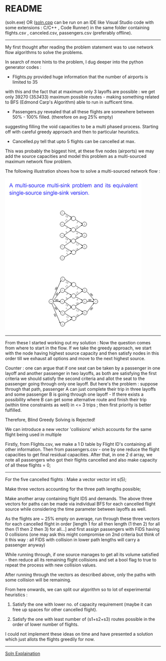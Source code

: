<h1> README </h1>

(soln.exe) OR ([soln.cpp](soln.cpp) can be run on an IDE like Visual Studio code with some extensions : C/C++ , Code Runner) in the same folder containing flights.csv , canceled.csv, passengers.csv (preferably offline).

<hr>

My first thought after reading the problem statement was to use network flow algorithms to solve the problems.

In search of more hints to the problem, I dug deeper into the python generator codes :


* Flights.py provided huge information that the number of airports is limited to 35 

with this and the fact that at maximum only 3 layoffs are possible : we get only 39270 (35*34*33) maximum possible routes - making something related to BFS (Edmond Carp's Algorithm) able to run in sufficent time.

* Passengers.py revealed that all these flights are somewhere between 50% - 100% filled. (therefore on avg 25% empty)

suggesting filling the void capacities to be a multi phased process. Starting off with careful greedy approach and then to particular heuristics.

* Cancelled.py tell that upto 5 flights can be cancelled at max.

This was probably the biggest hint, at these five nodes (airports) we may add the source capacities and model this problem as a multi-sourced maximum network flow problem.


The following illustration shows how to solve a multi-sourced network flow :

<img src="photo.jpg">

<hr>

From these I started working out my solution : 
Now the question comes from where to start in the flow. If we take the greedy approach, we start with the node having highest source capacity and then satisfy nodes in this order till we exhaust all options and move to the next highest source.

Counter : one can argue that if one seat can be taken by a passenger in one layoff and another passenger in two layoffs, as both are satisfying the first criteria we should satisfy the second criteria and allot the seat to the passenger going through only one layoff.
But here's the problem : suppose through that path, passenger A can just complete their trip in three layoffs and some passenger B is going through one layoff - If there exists a possibility where B can get some alternative route and finish their trip (within time constraints as well) in <= 3 trips ; then first priority is better fulfilled.

Therefore, Blind Greedy Solving is Rejected!

We can introduce a new vector 'collisions' which accounts for the same flight being used in multiple

Firstly, from Flights.csv, we make a 1 D table by Flight ID's containing all other information.
Then from passengers.csv - one by one reduce the flight capacities to get final residual capacities.
After that, in one 2 d array, we note all passengers who got their flights cancelled and also make capacity of all these flights = 0;

<hr>

For the five cancelled flights :
Make a vector vector int s(5);

Make three vectors accounting for the three path lengths possible;

Make another array containing flight IDS and demands.
The above three vectors for paths can be made via individual BFS for each cancelled flight source while considering the time parameter between layoffs as well.

As the flights are ~ 25% empty on average, run through these three vectors for each cancelled flight in order [length 1 for all then length (1 then 2) for all then (1 then 2 then 3) for all...] and first assign passengers with FIDS having 0 collisions (one may ask this might compromise on 2nd criteria but think of it this way : all FIDS with collision in lower path lengths will carry a passenger anyway)

While running through, if one source manages to get all its volume satisfied - then reduce all its remaining flight collisions and set a bool flag to true to repeat the process with new collision values. 

After running through the vectors as described above, only the paths with some collision will be remaining.

From here onwards, we can split our algorithm so to lot of experimental heuristics :
1) Satisfy the one with lower no. of capacity requirement (maybe it can free up spaces for other cancelled flight).

2) Satisfy the one with least number of (s1+s2+s3) routes possible in the order of lower number of flights.

I could not implement these ideas on time and have presented a solution which just allots the flights greedily for now.

<hr>

[Soln Explaination](explaination.md)
